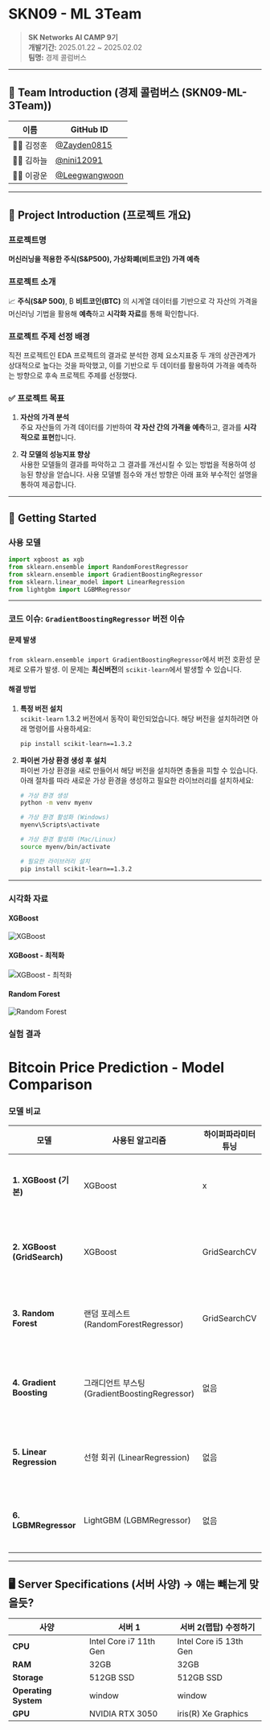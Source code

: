 # SKN09 - ML 3Team

> **SK Networks AI CAMP 9기**  
> **개발기간:** 2025.01.22 ~ 2025.02.02  
> **팀명:** 경제 콜럼버스  

---

## 📢 Team Introduction (**경제 콜럼버스 (SKN09-ML-3Team)**)
| 이름      | GitHub ID                          |
|-----------|------------------------------------|
| 🧑‍💻 김정훈  | [@Zayden0815](https://github.com/Zayden0815) |
| 👩‍💻 김하늘  | [@nini12091](https://github.com/nini12091)        |
| 👩‍💻 이광운  | [@Leegwangwoon](https://github.com/Leegwangwoon)          |

---

## 🎯 Project Introduction (프로젝트 개요)

### 프로젝트명
**머신러닝을 적용한 주식(S&P500), 가상화폐(비트코인) 가격 예측**

### 프로젝트 소개
📈 **주식(S&P 500)**, ₿ **비트코인(BTC)** 의 시계열 데이터를 기반으로 각 자산의 가격을 머신러닝 기법을 활용해 **예측**하고 **시각화 자료**를 통해 확인합니다.

### 프로젝트 주제 선정 배경
직전 프로젝트인 EDA 프로젝트의 결과로 분석한 경제 요소지표중 두 개의 상관관계가 상대적으로 높다는 것을 파악했고, 이를 기반으로 두 데이터를 활용하여 가격을 예측하는 방향으로 후속 프로젝트 주제를 선정했다.

### ✅ 프로젝트 목표
1. **자산의 가격 분석**  
   주요 자산들의 가격 데이터를 기반하여 **각 자산 간의 가격을 예측**하고, 결과를 **시각적으로 표현**합니다.

2. **각 모델의 성능지표 향상**  
   사용한 모델들의 결과를 파악하고 그 결과를 개선시킬 수 있는 방법을 적용하여 성능된 향상을 얻습니다.
   사용 모델별 점수와 개선 방향은 아래 표와 부수적인 설명을 통하여 제공합니다.
---

## 🚀 Getting Started 

### 사용 모델 
```python
import xgboost as xgb
from sklearn.ensemble import RandomForestRegressor
from sklearn.ensemble import GradientBoostingRegressor
from sklearn.linear_model import LinearRegression
from lightgbm import LGBMRegressor
```
---
### 코드 이슈: `GradientBoostingRegressor` 버전 이슈

#### 문제 발생
`from sklearn.ensemble import GradientBoostingRegressor`에서 버전 호환성 문제로 오류가 발생. 이 문제는 **최신버전**의 `scikit-learn`에서 발생할 수 있습니다.

#### 해결 방법

1. **특정 버전 설치**  
   `scikit-learn` 1.3.2 버전에서 동작이 확인되었습니다. 해당 버전을 설치하려면 아래 명령어를 사용하세요:
   
   ```bash
   pip install scikit-learn==1.3.2
   
2. **파이썬 가상 환경 생성 후 설치**  
   파이썬 가상 환경을 새로 만들어서 해당 버전을 설치하면 충돌을 피할 수 있습니다. 아래 절차를 따라 새로운 가상 환경을 생성하고 필요한 라이브러리를 설치하세요:

   ```bash
   # 가상 환경 생성
   python -m venv myenv

   # 가상 환경 활성화 (Windows)
   myenv\Scripts\activate

   # 가상 환경 활성화 (Mac/Linux)
   source myenv/bin/activate

   # 필요한 라이브러리 설치
   pip install scikit-learn==1.3.2
---
### 시각화 자료
#### XGBoost
![XGBoost](image/xgboost.png)
#### XGBoost - 최적화
![XGBoost - 최적화](image/xgboost_opt.png)
#### Random Forest
![Random Forest](image/randomforest_gw.png)



### 실험 결과
# Bitcoin Price Prediction - Model Comparison
### 모델 비교
| **모델**                    | **사용된 알고리즘**                                | **하이퍼파라미터 튜닝**     | **RMSE**              | **주요 특징**                                                                 |
|---------------------------|-------------------------------------------------|------------------------|----------------------|---------------------------------------------------------------------------|
| **1. XGBoost (기본)**       | XGBoost                                          | x                      | 𝑅𝑀𝑆𝐸:  580.0029918279143    | - 기본 XGBoost 회귀 모델<br> - 기본 학습률과 트리 개수                      |
| **2. XGBoost (GridSearch)** | XGBoost                                          | GridSearchCV            | 𝑅𝑀𝑆𝐸: 167.50863485151848    | - `GridSearchCV`로 최적 파라미터 튜닝<br> - 교차 검증을 통한 최적화          |
| **3. Random Forest**       | 랜덤 포레스트 (RandomForestRegressor)            | GridSearchCV            | 𝑅𝑀𝑆𝐸: 697.7323878267981     | - 앙상블 모델<br> - 여러 트리를 결합하여 예측<br> - 비선형 관계에 강함         |
| **4. Gradient Boosting**   | 그래디언트 부스팅 (GradientBoostingRegressor)     | 없음                    | 𝑅𝑀𝑆𝐸: [값 입력]    | - 부스팅 기법을 사용한 앙상블 모델<br> - 예측 정확도가 높고, 과적합 방지에 유리 |
| **5. Linear Regression**   | 선형 회귀 (LinearRegression)                     | 없음                    | 𝑅𝑀𝑆𝐸: [값 입력]    | - 선형 관계 가정<br> - 상대적으로 단순하고 빠른 모델                        |
| **6. LGBMRegressor**       | LightGBM (LGBMRegressor)                        | 없음                    | 𝑅𝑀𝑆𝐸: [값 입력]    | - 빠르고 효율적인 학습<br> - 대규모 데이터셋에서 뛰어난 성능               |

---


## 🖥️ Server Specifications (서버 사양) -> 얘는 뺴는게 맞을듯?

| 사양               | 서버 1                      | 서버 2(랩탑)   수정하기                |
|--------------------|-----------------------------|-----------------------------|
| **CPU**            | Intel Core i7 11th Gen       | Intel Core i5 13th Gen           |
| **RAM**            | 32GB                       | 32GB                    |
| **Storage**        | 512GB SSD                   |512GB SSD                       |
| **Operating System**| window                  | window                 |
| **GPU**            | NVIDIA RTX 3050           | iris(R) Xe Graphics            |


